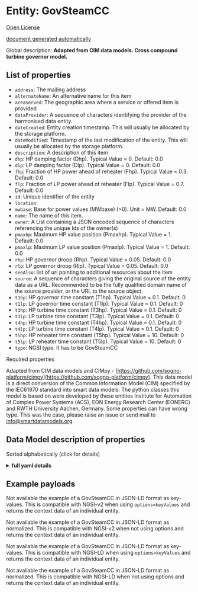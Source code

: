 Entity: GovSteamCC  
==================  
[Open License](https://github.com/smart-data-models//dataModel.EnergyCIM/blob/master/GovSteamCC/LICENSE.md)  
[document generated automatically](https://docs.google.com/presentation/d/e/2PACX-1vTs-Ng5dIAwkg91oTTUdt8ua7woBXhPnwavZ0FxgR8BsAI_Ek3C5q97Nd94HS8KhP-r_quD4H0fgyt3/pub?start=false&loop=false&delayms=3000#slide=id.gb715ace035_0_60)  
Global description: **Adapted from CIM data models. Cross compound turbine governor model.**  

## List of properties  

- `address`: The mailing address  - `alternateName`: An alternative name for this item  - `areaServed`: The geographic area where a service or offered item is provided  - `dataProvider`: A sequence of characters identifying the provider of the harmonised data entity.  - `dateCreated`: Entity creation timestamp. This will usually be allocated by the storage platform.  - `dateModified`: Timestamp of the last modification of the entity. This will usually be allocated by the storage platform.  - `description`: A description of this item  - `dhp`: HP damping factor (Dhp).  Typical Value = 0. Default: 0.0  - `dlp`: LP damping factor (Dlp).  Typical Value = 0. Default: 0.0  - `fhp`: Fraction of HP power ahead of reheater (Fhp).  Typical Value = 0.3. Default: 0.0  - `flp`: Fraction of LP power ahead of reheater (Flp).  Typical Value = 0.7. Default: 0.0  - `id`: Unique identifier of the entity  - `location`:   - `mwbase`: Base for power values (MWbase) (>0).  Unit = MW. Default: 0.0  - `name`: The name of this item.  - `owner`: A List containing a JSON encoded sequence of characters referencing the unique Ids of the owner(s)  - `pmaxhp`: Maximum HP value position (Pmaxhp).  Typical Value = 1. Default: 0.0  - `pmaxlp`: Maximum LP value position (Pmaxlp).  Typical Value = 1. Default: 0.0  - `rhp`: HP governor droop (Rhp).  Typical Value = 0.05. Default: 0.0  - `rlp`: LP governor droop (Rlp).  Typical Value = 0.05. Default: 0.0  - `seeAlso`: list of uri pointing to additional resources about the item  - `source`: A sequence of characters giving the original source of the entity data as a URL. Recommended to be the fully qualified domain name of the source provider, or the URL to the source object.  - `t1hp`: HP governor time constant (T1hp).  Typical Value = 0.1. Default: 0  - `t1lp`: LP governor time constant (T1lp).  Typical Value = 0.1. Default: 0  - `t3hp`: HP turbine time constant (T3hp).  Typical Value = 0.1. Default: 0  - `t3lp`: LP turbine time constant (T3lp).  Typical Value = 0.1. Default: 0  - `t4hp`: HP turbine time constant (T4hp).  Typical Value = 0.1. Default: 0  - `t4lp`: LP turbine time constant (T4lp).  Typical Value = 0.1. Default: 0  - `t5hp`: HP reheater time constant (T5hp).  Typical Value = 10. Default: 0  - `t5lp`: LP reheater time constant (T5lp).  Typical Value = 10. Default: 0  - `type`: NGSI type. It has to be GovSteamCC    
Required properties  
Adapted from CIM data models and CIMpy - [https://github.com/sogno-platform/cimpy](https://github.com/sogno-platform/cimpy). This data model is a direct conversion of the Common Information Model (CIM) specified by the IEC61970 standard into smart data models. The python classes this model is based on were developed by these entities Institute for Automation of Complex Power Systems (ACS), EON Energy Research Center (EONERC) and RWTH University Aachen, Germany. Some properties can have wrong type. This was the case, please raise an issue or send mail to info@smartdatamodels.org.  
## Data Model description of properties  
Sorted alphabetically (click for details)  
<details><summary><strong>full yaml details</strong></summary>    
```yaml  
GovSteamCC:    
  description: 'Adapted from CIM data models. Cross compound turbine governor model.'    
  properties:    
    address:    
      description: 'The mailing address'    
      properties:    
        addressCountry:    
          description: 'Property. The country. For example, Spain. Model:''https://schema.org/addressCountry'''    
          type: string    
        addressLocality:    
          description: 'Property. The locality in which the street address is, and which is in the region. Model:''https://schema.org/addressLocality'''    
          type: string    
        addressRegion:    
          description: 'Property. The region in which the locality is, and which is in the country. Model:''https://schema.org/addressRegion'''    
          type: string    
        postOfficeBoxNumber:    
          description: 'Property. The post office box number for PO box addresses. For example, 03578. Model:''https://schema.org/postOfficeBoxNumber'''    
          type: string    
        postalCode:    
          description: 'Property. The postal code. For example, 24004. Model:''https://schema.org/https://schema.org/postalCode'''    
          type: string    
        streetAddress:    
          description: 'Property. The street address. Model:''https://schema.org/streetAddress'''    
          type: string    
      type: Property    
      x-ngsi:    
        model: https://schema.org/address    
    alternateName:    
      description: 'An alternative name for this item'    
      type: Property    
    areaServed:    
      description: 'The geographic area where a service or offered item is provided'    
      type: Property    
      x-ngsi:    
        model: https://schema.org/Text    
    dataProvider:    
      description: 'A sequence of characters identifying the provider of the harmonised data entity.'    
      type: Property    
    dateCreated:    
      description: 'Entity creation timestamp. This will usually be allocated by the storage platform.'    
      format: date-time    
      type: Property    
    dateModified:    
      description: 'Timestamp of the last modification of the entity. This will usually be allocated by the storage platform.'    
      format: date-time    
      type: Property    
    description:    
      description: 'A description of this item'    
      type: Property    
    dhp:    
      description: 'HP damping factor (Dhp).  Typical Value = 0. Default: 0.0'    
      type: number    
      x-ngsi:    
        model: https://schema.org/Number    
    dlp:    
      description: 'LP damping factor (Dlp).  Typical Value = 0. Default: 0.0'    
      type: number    
      x-ngsi:    
        model: https://schema.org/Number    
    fhp:    
      description: 'Fraction of HP power ahead of reheater (Fhp).  Typical Value = 0.3. Default: 0.0'    
      type: number    
      x-ngsi:    
        model: https://schema.org/Number    
    flp:    
      description: 'Fraction of LP power ahead of reheater (Flp).  Typical Value = 0.7. Default: 0.0'    
      type: number    
      x-ngsi:    
        model: https://schema.org/Number    
    id:    
      anyOf: &govsteamcc_-_properties_-_owner_-_items_-_anyof    
        - description: 'Property. Identifier format of any NGSI entity'    
          maxLength: 256    
          minLength: 1    
          pattern: ^[\w\-\.\{\}\$\+\*\[\]`|~^@!,:\\]+$    
          type: string    
        - description: 'Property. Identifier format of any NGSI entity'    
          format: uri    
          type: string    
      description: 'Unique identifier of the entity'    
      type: Property    
    location:    
      $id: https://geojson.org/schema/Geometry.json    
      $schema: "http://json-schema.org/draft-07/schema#"    
      oneOf:    
        - properties:    
            bbox:    
              items:    
                type: number    
              minItems: 4    
              type: array    
            coordinates:    
              items:    
                type: number    
              minItems: 2    
              type: array    
            type:    
              enum:    
                - Point    
              type: string    
          required:    
            - type    
            - coordinates    
          title: 'GeoJSON Point'    
          type: object    
        - properties:    
            bbox:    
              items:    
                type: number    
              minItems: 4    
              type: array    
            coordinates:    
              items:    
                items:    
                  type: number    
                minItems: 2    
                type: array    
              minItems: 2    
              type: array    
            type:    
              enum:    
                - LineString    
              type: string    
          required:    
            - type    
            - coordinates    
          title: 'GeoJSON LineString'    
          type: object    
        - properties:    
            bbox:    
              items:    
                type: number    
              minItems: 4    
              type: array    
            coordinates:    
              items:    
                items:    
                  items:    
                    type: number    
                  minItems: 2    
                  type: array    
                minItems: 4    
                type: array    
              type: array    
            type:    
              enum:    
                - Polygon    
              type: string    
          required:    
            - type    
            - coordinates    
          title: 'GeoJSON Polygon'    
          type: object    
        - properties:    
            bbox:    
              items:    
                type: number    
              minItems: 4    
              type: array    
            coordinates:    
              items:    
                items:    
                  type: number    
                minItems: 2    
                type: array    
              type: array    
            type:    
              enum:    
                - MultiPoint    
              type: string    
          required:    
            - type    
            - coordinates    
          title: 'GeoJSON MultiPoint'    
          type: object    
        - properties:    
            bbox:    
              items:    
                type: number    
              minItems: 4    
              type: array    
            coordinates:    
              items:    
                items:    
                  items:    
                    type: number    
                  minItems: 2    
                  type: array    
                minItems: 2    
                type: array    
              type: array    
            type:    
              enum:    
                - MultiLineString    
              type: string    
          required:    
            - type    
            - coordinates    
          title: 'GeoJSON MultiLineString'    
          type: object    
        - properties:    
            bbox:    
              items:    
                type: number    
              minItems: 4    
              type: array    
            coordinates:    
              items:    
                items:    
                  items:    
                    items:    
                      type: number    
                    minItems: 2    
                    type: array    
                  minItems: 4    
                  type: array    
                type: array    
              type: array    
            type:    
              enum:    
                - MultiPolygon    
              type: string    
          required:    
            - type    
            - coordinates    
          title: 'GeoJSON MultiPolygon'    
          type: object    
      title: 'GeoJSON Geometry'    
    mwbase:    
      description: 'Base for power values (MWbase) (>0).  Unit = MW. Default: 0.0'    
      type: number    
      x-ngsi:    
        model: https://schema.org/Number    
    name:    
      description: 'The name of this item.'    
      type: Property    
    owner:    
      description: 'A List containing a JSON encoded sequence of characters referencing the unique Ids of the owner(s)'    
      items:    
        anyOf: *govsteamcc_-_properties_-_owner_-_items_-_anyof    
        description: 'Property. Unique identifier of the entity'    
      type: Property    
    pmaxhp:    
      description: 'Maximum HP value position (Pmaxhp).  Typical Value = 1. Default: 0.0'    
      type: number    
      x-ngsi:    
        model: https://schema.org/Number    
    pmaxlp:    
      description: 'Maximum LP value position (Pmaxlp).  Typical Value = 1. Default: 0.0'    
      type: number    
      x-ngsi:    
        model: https://schema.org/Number    
    rhp:    
      description: 'HP governor droop (Rhp).  Typical Value = 0.05. Default: 0.0'    
      type: number    
      x-ngsi:    
        model: https://schema.org/Number    
    rlp:    
      description: 'LP governor droop (Rlp).  Typical Value = 0.05. Default: 0.0'    
      type: number    
      x-ngsi:    
        model: https://schema.org/Number    
    seeAlso:    
      description: 'list of uri pointing to additional resources about the item'    
      oneOf:    
        - items:    
            format: uri    
            type: string    
          minItems: 1    
          type: array    
        - format: uri    
          type: string    
      type: Property    
    source:    
      description: 'A sequence of characters giving the original source of the entity data as a URL. Recommended to be the fully qualified domain name of the source provider, or the URL to the source object.'    
      type: Property    
    t1hp:    
      description: 'HP governor time constant (T1hp).  Typical Value = 0.1. Default: 0'    
      type: number    
      x-ngsi:    
        model: https://schema.org/Number    
    t1lp:    
      description: 'LP governor time constant (T1lp).  Typical Value = 0.1. Default: 0'    
      type: number    
      x-ngsi:    
        model: https://schema.org/Number    
    t3hp:    
      description: 'HP turbine time constant (T3hp).  Typical Value = 0.1. Default: 0'    
      type: number    
      x-ngsi:    
        model: https://schema.org/Number    
    t3lp:    
      description: 'LP turbine time constant (T3lp).  Typical Value = 0.1. Default: 0'    
      type: number    
      x-ngsi:    
        model: https://schema.org/Number    
    t4hp:    
      description: 'HP turbine time constant (T4hp).  Typical Value = 0.1. Default: 0'    
      type: number    
      x-ngsi:    
        model: https://schema.org/Number    
    t4lp:    
      description: 'LP turbine time constant (T4lp).  Typical Value = 0.1. Default: 0'    
      type: number    
      x-ngsi:    
        model: https://schema.org/Number    
    t5hp:    
      description: 'HP reheater time constant (T5hp).  Typical Value = 10. Default: 0'    
      type: number    
      x-ngsi:    
        model: https://schema.org/Number    
    t5lp:    
      description: 'LP reheater time constant (T5lp).  Typical Value = 10. Default: 0'    
      type: number    
      x-ngsi:    
        model: https://schema.org/Number    
    type:    
      description: 'NGSI type. It has to be GovSteamCC'    
      enum:    
        - GovSteamCC    
      type: Property    
  required: []    
  type: object    
```  
</details>    
## Example payloads    
Not available the example of a GovSteamCC in JSON-LD format as key-values. This is compatible with NGSI-v2 when  using `options=keyValues` and returns the context data of an individual entity.  
Not available the example of a GovSteamCC in JSON-LD format as normalized. This is compatible with NGSI-v2 when not using options and returns the context data of an individual entity.  
Not available the example of a GovSteamCC in JSON-LD format as key-values. This is compatible with NGSI-LD when  using `options=keyValues` and returns the context data of an individual entity.  
Not available the example of a GovSteamCC in JSON-LD format as normalized. This is compatible with NGSI-LD when not using options and returns the context data of an individual entity.  
